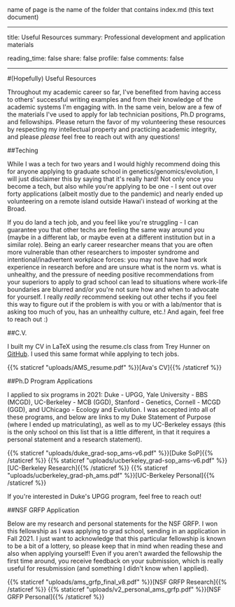 <!---->name of page is the name of the folder that contains index.md (this text document)

---
title: Useful Resources
summary: Professional development and application materials

reading_time: false
share: false
profile: false
comments: false

---

#(Hopefully) Useful Resources

Throughout my academic career so far, I've benefited from having access to others' successful writing examples and from their knowledge of the academic systems I'm engaging with. In the same vein, below are a few of the materials I've used to apply for lab technician positions, Ph.D programs, and fellowships. Please return the favor of my volunteering these resources by respecting my intellectual property and practicing academic integrity, and please *please* feel free to reach out with any questions!

##Teching

While I was a tech for two years and I would highly recommend doing this for anyone applying to graduate school in genetics/genomics/evolution, I will just disclaimer this by saying that it's really hard! Not only once you become a tech, but also while you're applying to be one - I sent out over forty applications (albeit mostly due to the pandemic) and nearly ended up volunteering on a remote island outside Hawai'i instead of working at the Broad. 

If you do land a tech job, and you feel like you're struggling - I can guarantee you that other techs are feeling the same way around you (maybe in a different lab, or maybe even at a different institution but in a similar role). Being an early career researcher means that you are often more vulnerable than other researchers to imposter syndrome and intentional/inadvertent workplace forces: you may not have had work experience in research before and are unsure what is the norm vs. what is unhealthy, and the pressure of needing positive recommendations from your superiors to apply to grad school can lead to situations where work-life boundaries are blurred and/or you're not sure how and when to advocate for yourself. I really *really* recommend seeking out other techs if you feel this way to figure out if the problem is with you or with a lab/mentor that is asking too much of you, has an unhealthy culture, etc.! And again, feel free to reach out :)

##C.V.

I built my CV in LaTeX using the resume.cls class from Trey Hunner on [GitHub](https://github.com/treyhunner/resume/blob/master/resume.cls). I used this same format while applying to tech jobs.

{{% staticref "uploads/AMS_resume.pdf" %}}[Ava's CV]{{% /staticref %}}

##Ph.D Program Applications

I applied to six programs in 2021: Duke - UPGG, Yale University - BBS (MCGD), UC-Berkeley - MCB (GGD), Stanford - Genetics, Cornell - MCGD (GGD), and UChicago - Ecology and Evolution. I was accepted into all of these programs, and below are links to my Duke Statement of Purpose (where I ended up matriculating), as well as to my UC-Berkeley essays (this is the only school on this list that is a little different, in that it requires a personal statement and a research statement).

{{% staticref "uploads/duke_grad-sop_ams-v6.pdf" %}}[Duke SoP]{{% /staticref %}} {{% staticref "uploads/ucberkeley_grad-sop_ams-v6.pdf" %}}[UC-Berkeley Research]{{% /staticref %}} {{% staticref "uploads/ucberkeley_grad-ph_ams.pdf" %}}[UC-Berkeley Personal]{{% /staticref %}}

If you're interested in Duke's UPGG program, feel free to reach out!

##NSF GRFP Application

Below are my research and personal statements for the NSF GRFP. I won this fellowship as I was applying to grad school, sending in an application in Fall 2021. I just want to acknowledge that this particular fellowship is known to be a bit of a lottery, so please keep that in mind when reading these and also when applying yourself! Even if you aren't awarded the fellowship the first time around, you receive feedback on your submission, which is really useful for resubmission (and something I didn't know when I applied).

{{% staticref "uploads/ams_grfp_final_v8.pdf" %}}[NSF GRFP Research]{{% /staticref %}} {{% staticref "uploads/v2_personal_ams_grfp.pdf" %}}[NSF GRFP Personal]{{% /staticref %}}